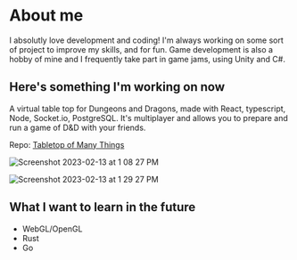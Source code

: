 # About me

I absolutly love development and coding! I'm always working on some sort of project to improve my skills, and for fun.
Game development is also a hobby of mine and I frequently take part in game jams, using Unity and C#.

## Here's something I'm working on now

A virtual table top for Dungeons and Dragons, made with React, typescript, Node, Socket.io, PostgreSQL.
It's multiplayer and allows you to prepare and run a game of D&D with your friends.

Repo: [Tabletop of Many Things](https://github.com/bsmrdel101/Tabletop-of-Many-Things)

![Screenshot 2023-02-13 at 1 08 27 PM](https://user-images.githubusercontent.com/43832671/218551245-e80789d2-2c6d-418f-8425-490de54ad8a3.png)

![Screenshot 2023-02-13 at 1 29 27 PM](https://user-images.githubusercontent.com/43832671/218555309-51ad226c-ae20-4aa0-8da5-73fd486d1ff5.png)

## What I want to learn in the future

- WebGL/OpenGL
- Rust
- Go
